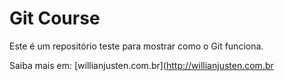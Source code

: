 
# Git Course

Este é um repositório teste para mostrar como o Git funciona.

Saiba mais em: [willianjusten.com.br](http://willianjusten.com.br

